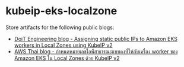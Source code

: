 # kubeip-eks-localzone
Store artifacts for the following public blogs:  
* [DoiT Engineering blog - Assigning static public IPs to Amazon EKS workers in Local Zones using KubeIP v2](https://engineering.doit.com/assigning-static-public-ips-to-amazon-eks-workers-in-local-zones-using-kubeip-v2-f85653e60aa7)
* [AWS Thai blog - กำหนดหมายเลขไอพีสาธารณะแบบคงที่ให้กับเครื่อง worker ของ Amazon EKS ใน Local Zones ด้วย KubeIP v2](https://aws.amazon.com/th/blogs/thailand/assigning-static-public-ips-to-amazon-eks-workers-in-local-zones-using-kubeip-v2/)

